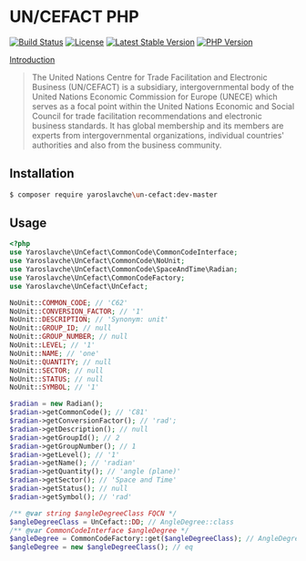 # UN/CEFACT PHP 
[![Build Status](https://travis-ci.org/yaroslavche/un-cefact.svg?branch=master)](https://travis-ci.org/yaroslavche/un-cefact)
[![License](https://poser.pugx.org/yaroslavche/un-cefact/license?format=flat)](https://packagist.org/packages/yaroslavche/un-cefact)
[![Latest Stable Version](https://poser.pugx.org/yaroslavche/un-cefact/v/stable?format=flat)](https://packagist.org/packages/yaroslavche/un-cefact)
[![PHP Version](https://img.shields.io/packagist/php-v/yaroslavche/un-cefact/dev-master)](https://www.php.net/)

[Introduction](https://www.unece.org/cefact.html)
> The United Nations Centre for Trade Facilitation and Electronic Business (UN/CEFACT) is a subsidiary, intergovernmental body of the United Nations Economic Commission for Europe (UNECE) which serves as a focal point within the United Nations Economic and Social Council for trade facilitation recommendations and electronic business standards. It has global membership and its members are experts from intergovernmental organizations, individual countries' authorities and also from the business community.

## Installation
```bash
$ composer require yaroslavche\un-cefact:dev-master
```

## Usage
```php
<?php
use Yaroslavche\UnCefact\CommonCode\CommonCodeInterface;
use Yaroslavche\UnCefact\CommonCode\NoUnit;
use Yaroslavche\UnCefact\CommonCode\SpaceAndTime\Radian;
use Yaroslavche\UnCefact\CommonCodeFactory;
use Yaroslavche\UnCefact\UnCefact;

NoUnit::COMMON_CODE; // 'C62'
NoUnit::CONVERSION_FACTOR; // '1'
NoUnit::DESCRIPTION; // 'Synonym: unit'
NoUnit::GROUP_ID; // null
NoUnit::GROUP_NUMBER; // null
NoUnit::LEVEL; // '1'
NoUnit::NAME; // 'one'
NoUnit::QUANTITY; // null
NoUnit::SECTOR; // null
NoUnit::STATUS; // null
NoUnit::SYMBOL; // '1'

$radian = new Radian();
$radian->getCommonCode(); // 'C81'
$radian->getConversionFactor(); // 'rad';
$radian->getDescription(); // null
$radian->getGroupId(); // 2
$radian->getGroupNumber(); // 1
$radian->getLevel(); // '1'
$radian->getName(); // 'radian'
$radian->getQuantity(); // 'angle (plane)'
$radian->getSector(); // 'Space and Time'
$radian->getStatus(); // null
$radian->getSymbol(); // 'rad'

/** @var string $angleDegreeClass FQCN */
$angleDegreeClass = UnCefact::DD; // AngleDegree::class
/** @var CommonCodeInterface $angleDegree */
$angleDegree = CommonCodeFactory::get($angleDegreeClass); // AngleDegree::class object
$angleDegree = new $angleDegreeClass(); // eq
```
